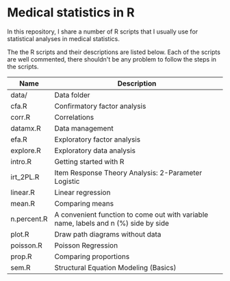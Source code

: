 # Medical statistics in R
In this repository, I share a number of R scripts that I usually use for statistical analyses in medical statistics.

The the R scripts and their descriptions are listed below. Each of the scripts are well commented, there shouldn't be any problem to follow the steps in the scripts.

Name    | Description
--      | --
data/   | Data folder
cfa.R   | Confirmatory factor analysis
corr.R  | Correlations
datamx.R    | Data management
efa.R   | Exploratory factor analysis 
explore.R   | Exploratory data analysis
intro.R | Getting started with R
irt_2PL.R   | Item Response Theory Analysis: 2-Parameter Logistic
linear.R    | Linear regression
mean.R  | Comparing means
n.percent.R | A convenient function to come out with variable name, labels and n (%) side by side
plot.R  | Draw path diagrams without data
poisson.R   | Poisson Regression
prop.R  | Comparing proportions
sem.R   | Structural Equation Modeling (Basics)

